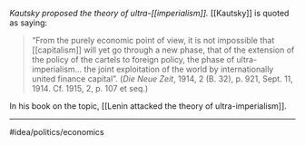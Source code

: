 *Kautsky proposed the theory of ultra-[[imperialism]].* [[Kautsky]] is quoted as saying:

> “From the purely economic point of view, it is not impossible that [[capitalism]] will yet go through a new phase, that of the extension of the policy of the cartels to foreign policy, the phase of ultra-imperialism... the joint exploitation of the world by internationally united finance capital”. (_Die Neue Zeit_, 1914, 2 (B. 32), p. 921, Sept. 11, 1914. Cf. 1915, 2, p. 107 et seq.)

In his book on the topic, [[Lenin attacked the theory of ultra-imperialism]]. 

---
#idea/politics/economics 